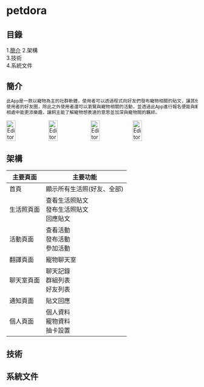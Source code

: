 # petdora
## 目錄
1.[簡介](#簡介) 
2.架構  
3.技術  
4.系統文件
## 簡介
```sh
此App是一款以寵物為主的社群軟體，使用者可以透過程式向好友們發布寵物相關的貼文，讓其他使用者留言、分享，並且會在每天固定時間進行好友抽卡，擴增
使用者的好友圈，除此之外使用者還可以瀏覽與寵物相關的活動，並透過此App進行報名便能與寵物一同參加活動，雙向寵物翻譯功能，讓使用者與寵物平時的
相處中能更添樂趣，讓飼主能了解寵物想表達的意思並加深與寵物間的羈絆。
```
<div class="image" style="display:flex">
<img src="https://i.imgur.com/DBir1VH.jpg" alt="Editor" width="22%"/>
<img src="https://i.imgur.com/MNqO6s1.jpg" alt="Editor" width="22%"/>
<img src="https://i.imgur.com/nazHQMm.jpg" alt="Editor" width="22%"/>
<img src="https://i.imgur.com/MNibAGK.jpg" alt="Editor" width="22%"/>
</div>  
  
## 架構
| 主要頁面 | 主要功能 |
|----------|----------|
| 首頁     | 顯示所有生活照(好友、全部)   |
| 生活照頁面     | 查看生活照貼文<br>發布生活照貼文<br>回應貼文   |
| 活動頁面     | 查看活動<br>發布活動<br>參加活動   |
| 翻譯頁面     | 寵物聊天室   |
| 聊天室頁面     | 聊天記錄<br>群組列表<br>好友列表   |
| 通知頁面     |  貼文回應  |
| 個人頁面     |  個人資料<br>寵物資料<br>抽卡設置|
## 技術
## 系統文件
